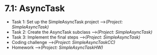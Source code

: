 # 7.1: AsyncTask

* Task 1: Set up the SimpleAsyncTask project -->*(Project: SimpleAsyncTask)*
* Task 2: Create the AsyncTask subclass -->*(Project: SimpleAsyncTask)*
* Task 3: Implement the final steps -->*(Project: SimpleAsyncTask)*
* Coding challenge -->*(Project: SimpleAsyncTaskCC)*
* Homework -->*(Project: SimpleAsyncTaskHW)*
